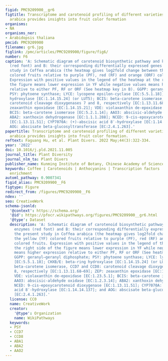 ```yaml
---
figid: PMC9209900__gr6
figtitle: Transcriptome and carotenoid profiling of different varieties of Coffea
  arabica provides insights into fruit color formation
organisms:
- NA
organisms_ner:
- Arabidopsis thaliana
pmcid: PMC9209900
filename: gr6.jpg
figlink: /pmc/articles/PMC9209900/figure/fig6/
number: F6
caption: 'A: Schematic diagram of carotenoid biosynthetic pathway and known enzymes
  (red font) and B: their corresponding differentially expressed genes in the present
  study in Coffea arabica (the heatmap gives log2fold change between the yellow (YF)
  colored fruits relative to purple (PF), red (RF) and orange (ORF) colored fruits.
  Expression with positive values in the legend of the heatmap at the right side of
  the figure means lower expression in YF while negative values means higher expression
  relative to either PF, RF or ORF (See heatmap key in B). GGPP: geranyl–geranyl diphosphate;
  PSY: phytoene synthase; LYCE: lycopene epsilon-cyclase [EC:5.5.1.18]; CHXB/E: beta-ring
  hydroxylase [EC:1.14.15.24] (or LUT5); BCIS: beta-carotene isomerase, CCD7 and CCD8:
  carotenoid cleavage dioxygenases 7 and 8, respectively [EC:1.13.11.68–69]; ZEP:
  zeaxanthin epoxidase [EC:1.14.15.21]; VDE: violaxanthin de-epoxidase [EC:1.23.5.1];
  BCIS: beta-carotene isomerase [EC:5.2.1.14]; AAO3: abscisic-aldehyde oxidase [EC:1.2.3.14];
  ABA2: xanthoxin dehydrogenase [EC:1.1.1.288]; NCED: 9-cis-epoxycarotenoid dioxygenase
  [EC:1.13.11.51]; CYP7070A: (+)-abscisic acid 8′-hydroxylase [EC:1.14.14.137]; and
  AOG: abscisate beta-glucosyltransferase [EC:2.4.1.263].'
papertitle: Transcriptome and carotenoid profiling of different varieties of Coffea
  arabica provides insights into fruit color formation.
reftext: Faguang Hu, et al. Plant Divers. 2022 May;44(3):322-334.
year: '2022'
doi: 10.1016/j.pld.2021.11.005
journal_title: Plant Diversity
journal_nlm_ta: Plant Divers
publisher_name: Kunming Institute of Botany, Chinese Academy of Sciences
keywords: Coffee | Carotenoids | Anthocyanins | Transcription factors | Functional
  enrichment
automl_pathway: 0.9007341
figid_alias: PMC9209900__F6
figtype: Figure
redirect_from: /figures/PMC9209900__F6
ndex: ''
seo: CreativeWork
schema-jsonld:
  '@context': https://schema.org/
  '@id': https://pfocr.wikipathways.org/figures/PMC9209900__gr6.html
  '@type': Dataset
  description: 'A: Schematic diagram of carotenoid biosynthetic pathway and known
    enzymes (red font) and B: their corresponding differentially expressed genes in
    the present study in Coffea arabica (the heatmap gives log2fold change between
    the yellow (YF) colored fruits relative to purple (PF), red (RF) and orange (ORF)
    colored fruits. Expression with positive values in the legend of the heatmap at
    the right side of the figure means lower expression in YF while negative values
    means higher expression relative to either PF, RF or ORF (See heatmap key in B).
    GGPP: geranyl–geranyl diphosphate; PSY: phytoene synthase; LYCE: lycopene epsilon-cyclase
    [EC:5.5.1.18]; CHXB/E: beta-ring hydroxylase [EC:1.14.15.24] (or LUT5); BCIS:
    beta-carotene isomerase, CCD7 and CCD8: carotenoid cleavage dioxygenases 7 and
    8, respectively [EC:1.13.11.68–69]; ZEP: zeaxanthin epoxidase [EC:1.14.15.21];
    VDE: violaxanthin de-epoxidase [EC:1.23.5.1]; BCIS: beta-carotene isomerase [EC:5.2.1.14];
    AAO3: abscisic-aldehyde oxidase [EC:1.2.3.14]; ABA2: xanthoxin dehydrogenase [EC:1.1.1.288];
    NCED: 9-cis-epoxycarotenoid dioxygenase [EC:1.13.11.51]; CYP7070A: (+)-abscisic
    acid 8′-hydroxylase [EC:1.14.14.137]; and AOG: abscisate beta-glucosyltransferase
    [EC:2.4.1.263].'
  license: CC0
  name: CreativeWork
  creator:
    '@type': Organization
    name: WikiPathways
  keywords:
  - PSY
  - CCD7
  - CCD8
  - ABA1
  - ABA2
  - AAO2
---
```

